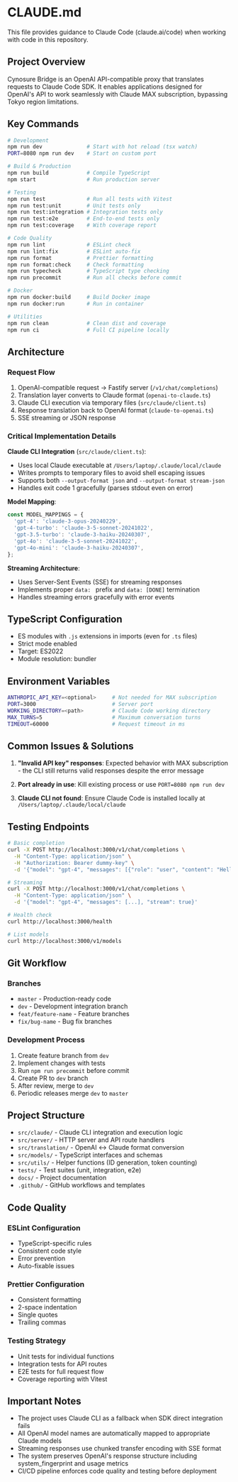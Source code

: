 # CLAUDE.md

This file provides guidance to Claude Code (claude.ai/code) when working with code in this repository.

## Project Overview

Cynosure Bridge is an OpenAI API-compatible proxy that translates requests to Claude Code SDK. It enables applications designed for OpenAI's API to work seamlessly with Claude MAX subscription, bypassing Tokyo region limitations.

## Key Commands

```bash
# Development
npm run dev              # Start with hot reload (tsx watch)
PORT=8080 npm run dev    # Start on custom port

# Build & Production
npm run build            # Compile TypeScript
npm start                # Run production server

# Testing
npm run test             # Run all tests with Vitest
npm run test:unit        # Unit tests only
npm run test:integration # Integration tests only
npm run test:e2e         # End-to-end tests only
npm run test:coverage    # With coverage report

# Code Quality
npm run lint             # ESLint check
npm run lint:fix         # ESLint auto-fix
npm run format           # Prettier formatting
npm run format:check     # Check formatting
npm run typecheck        # TypeScript type checking
npm run precommit        # Run all checks before commit

# Docker
npm run docker:build     # Build Docker image
npm run docker:run       # Run in container

# Utilities
npm run clean            # Clean dist and coverage
npm run ci               # Full CI pipeline locally
```

## Architecture

### Request Flow

1. OpenAI-compatible request → Fastify server (`/v1/chat/completions`)
2. Translation layer converts to Claude format (`openai-to-claude.ts`)
3. Claude CLI execution via temporary files (`src/claude/client.ts`)
4. Response translation back to OpenAI format (`claude-to-openai.ts`)
5. SSE streaming or JSON response

### Critical Implementation Details

**Claude CLI Integration** (`src/claude/client.ts`):

- Uses local Claude executable at `/Users/laptop/.claude/local/claude`
- Writes prompts to temporary files to avoid shell escaping issues
- Supports both `--output-format json` and `--output-format stream-json`
- Handles exit code 1 gracefully (parses stdout even on error)

**Model Mapping**:

```typescript
const MODEL_MAPPINGS = {
  'gpt-4': 'claude-3-opus-20240229',
  'gpt-4-turbo': 'claude-3-5-sonnet-20241022',
  'gpt-3.5-turbo': 'claude-3-haiku-20240307',
  'gpt-4o': 'claude-3-5-sonnet-20241022',
  'gpt-4o-mini': 'claude-3-haiku-20240307',
};
```

**Streaming Architecture**:

- Uses Server-Sent Events (SSE) for streaming responses
- Implements proper `data: ` prefix and `data: [DONE]` termination
- Handles streaming errors gracefully with error events

## TypeScript Configuration

- ES modules with `.js` extensions in imports (even for `.ts` files)
- Strict mode enabled
- Target: ES2022
- Module resolution: bundler

## Environment Variables

```bash
ANTHROPIC_API_KEY=<optional>     # Not needed for MAX subscription
PORT=3000                        # Server port
WORKING_DIRECTORY=<path>         # Claude Code working directory
MAX_TURNS=5                      # Maximum conversation turns
TIMEOUT=60000                    # Request timeout in ms
```

## Common Issues & Solutions

1. **"Invalid API key" responses**: Expected behavior with MAX subscription - the CLI still returns valid responses despite the error message

2. **Port already in use**: Kill existing process or use `PORT=8080 npm run dev`

3. **Claude CLI not found**: Ensure Claude Code is installed locally at `/Users/laptop/.claude/local/claude`

## Testing Endpoints

```bash
# Basic completion
curl -X POST http://localhost:3000/v1/chat/completions \
  -H "Content-Type: application/json" \
  -H "Authorization: Bearer dummy-key" \
  -d '{"model": "gpt-4", "messages": [{"role": "user", "content": "Hello"}]}'

# Streaming
curl -X POST http://localhost:3000/v1/chat/completions \
  -H "Content-Type: application/json" \
  -d '{"model": "gpt-4", "messages": [...], "stream": true}'

# Health check
curl http://localhost:3000/health

# List models
curl http://localhost:3000/v1/models
```

## Git Workflow

### Branches

- `master` - Production-ready code
- `dev` - Development integration branch
- `feat/feature-name` - Feature branches
- `fix/bug-name` - Bug fix branches

### Development Process

1. Create feature branch from `dev`
2. Implement changes with tests
3. Run `npm run precommit` before commit
4. Create PR to `dev` branch
5. After review, merge to `dev`
6. Periodic releases merge `dev` to `master`

## Project Structure

- `src/claude/` - Claude CLI integration and execution logic
- `src/server/` - HTTP server and API route handlers
- `src/translation/` - OpenAI ↔ Claude format conversion
- `src/models/` - TypeScript interfaces and schemas
- `src/utils/` - Helper functions (ID generation, token counting)
- `tests/` - Test suites (unit, integration, e2e)
- `docs/` - Project documentation
- `.github/` - GitHub workflows and templates

## Code Quality

### ESLint Configuration

- TypeScript-specific rules
- Consistent code style
- Error prevention
- Auto-fixable issues

### Prettier Configuration

- Consistent formatting
- 2-space indentation
- Single quotes
- Trailing commas

### Testing Strategy

- Unit tests for individual functions
- Integration tests for API routes
- E2E tests for full request flow
- Coverage reporting with Vitest

## Important Notes

- The project uses Claude CLI as a fallback when SDK direct integration fails
- All OpenAI model names are automatically mapped to appropriate Claude models
- Streaming responses use chunked transfer encoding with SSE format
- The system preserves OpenAI's response structure including system_fingerprint and usage metrics
- CI/CD pipeline enforces code quality and testing before deployment
